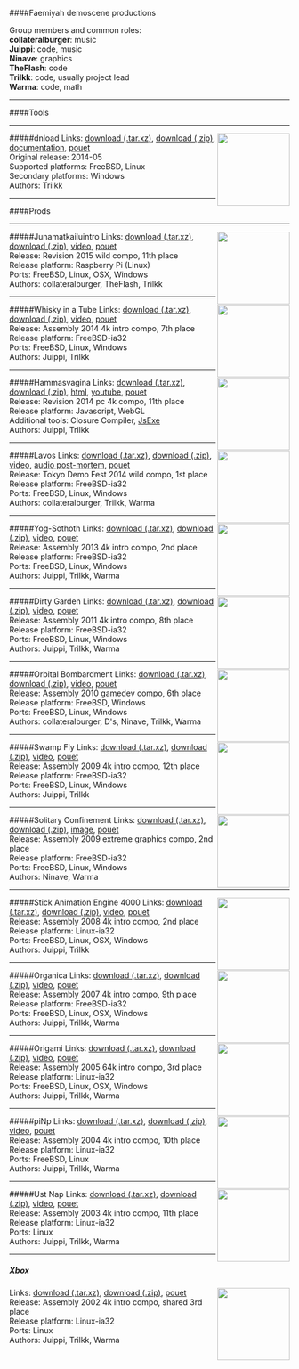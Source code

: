 ####Faemiyah demoscene productions

Group members and common roles:  
**collateralburger**: music  
**Juippi**: code, music  
**Ninave**: graphics  
**TheFlash**: code  
**Trilkk**: code, usually project lead  
**Warma**: code, math

---

####Tools

---

#####dnload
<a href="http://faemiyah.fi/demoscene/dnload"><img src="https://raw.githubusercontent.com/trilkk/dnload/master/screenshot_www.png" height="130em" align="right" /></a>
Links: [download (.tar.xz)](http://faemiyah.fi/data/dnload.tar.xz), [download (.zip)](http://faemiyah.fi/data/dnload.zip), [documentation](dnload), [pouet](http://www.pouet.net/prod.php?which=63505)  
Original release: 2014-05  
Supported platforms: FreeBSD, Linux  
Secondary platforms: Windows  
Authors: Trilkk

---

####Prods

---

#####Junamatkailuintro
<a href="http://faemiyah.fi/demoscene/junamatkailuintro"><img src="https://raw.githubusercontent.com/trilkk/faemiyah-demoscene_2015-04_64k-intro_junamatkailuintro/master/screenshot_www.png" height="130em" align="right" /></a>
Links: [download (.tar.xz)](http://faemiyah.fi/data/junamatkailuintro.tar.xz), [download (.zip)](http://faemiyah.fi/data/junamatkailuintro.zip), [video](http://faemiyah.fi/data/junamatkailuintro.mp4), [pouet](http://www.pouet.net/prod.php?which=65374)  
Release: Revision 2015 wild compo, 11th place  
Release platform: Raspberry Pi (Linux)  
Ports: FreeBSD, Linux, OSX, Windows  
Authors: collateralburger, TheFlash, Trilkk

---

#####Whisky in a Tube
<a href="http://faemiyah.fi/demoscene/whisky_in_a_tube"><img src="https://raw.githubusercontent.com/trilkk/faemiyah-demoscene_2014-08_4k-intro_whisky_in_a_tube/master/screenshot_www.jpg" height="130em" align="right" /></a>
Links: [download (.tar.xz)](http://faemiyah.fi/data/whisky_in_a_tube.tar.xz), [download (.zip)](http://faemiyah.fi/data/whisky_in_a_tube.zip), [video](http://faemiyah.fi/data/whisky_in_a_tube.mp4), [pouet](http://www.pouet.net/prod.php?which=63860)  
Release: Assembly 2014 4k intro compo, 7th place  
Release platform: FreeBSD-ia32  
Ports: FreeBSD, Linux, Windows  
Authors: Juippi, Trilkk

---

#####Hammasvagina
<a href="http://faemiyah.fi/demoscene/hammasvagina"><img src="https://raw.githubusercontent.com/trilkk/faemiyah-demoscene_2014-04_1k-intro_hammasvagina/master/screenshot_www.jpg" height="130em" align="right" /></a>
Links: [download (.tar.xz)](http://faemiyah.fi/data/hammasvagina.tar.xz), [download (.zip)](http://faemiyah.fi/data/hammasvagina.zip), [html](https://raw.githubusercontent.com/trilkk/faemiyah-demoscene_2014-04_1k-intro_hammasvagina/master/hammasvagina_uncompressed.html), [youtube](https://www.youtube.com/watch?v=2FwDy1F7k1M), [pouet](http://www.pouet.net/prod.php?which=62991)  
Release: Revision 2014 pc 4k compo, 11th place  
Release platform: Javascript, WebGL  
Additional tools: Closure Compiler, [JsExe](http://adinpsz.org/)  
Authors: Juippi, Trilkk

---

#####Lavos
<a href="http://faemiyah.fi/demoscene/lavos"><img src="https://raw.githubusercontent.com/trilkk/faemiyah-demoscene_2014-03_16k-intro_lavos/master/screenshot_www.jpg" height="130em" align="right" /></a>
Links: [download (.tar.xz)](http://faemiyah.fi/data/lavos.tar.xz), [download (.zip)](http://faemiyah.fi/data/lavos.zip), [video](http://faemiyah.fi/data/lavos.mkv), [audio post-mortem](AudioPostmortemLavos), [pouet](http://www.pouet.net/prod.php?which=62833)  
Release: Tokyo Demo Fest 2014 wild compo, 1st place  
Release platform: FreeBSD-ia32  
Ports: FreeBSD, Linux, Windows  
Authors: collateralburger, Trilkk, Warma

---

#####Yog-Sothoth
<a href="http://faemiyah.fi/demoscene/yog-sothoth"><img src="https://raw.githubusercontent.com/trilkk/faemiyah-demoscene_2013-08_4k-intro_yog-sothoth/master/screenshot_www.jpg" height="130em" align="right" /></a>
Links: [download (.tar.xz)](http://faemiyah.fi/data/yog_sothoth.tar.xz), [download (.zip)](http://faemiyah.fi/data/yog_sothoth.zip), [video](http://faemiyah.fi/data/yog_sothoth.mp4), [pouet](http://www.pouet.net/prod.php?which=61660)  
Release: Assembly 2013 4k intro compo, 2nd place  
Release platform: FreeBSD-ia32  
Ports: FreeBSD, Linux, Windows  
Authors: Juippi, Trilkk, Warma

---

#####Dirty Garden
<a href="http://faemiyah.fi/demoscene/dirty_garden"><img src="https://raw.githubusercontent.com/trilkk/faemiyah-demoscene_2011-08_4k-intro_dirty_garden/master/screenshot_www.jpg" height="130em" align="right" /></a>
Links: [download (.tar.xz)](http://faemiyah.fi/data/dirty_garden.tar.xz), [download (.zip)](http://faemiyah.fi/data/dirty_garden.zip), [video](http://faemiyah.fi/data/dirty_garden.mp4), [pouet](http://www.pouet.net/prod.php?which=57451)  
Release: Assembly 2011 4k intro compo, 8th place  
Release platform: FreeBSD-ia32  
Ports: FreeBSD, Linux, Windows  
Authors: Juippi, Trilkk, Warma

---

#####Orbital Bombardment
<a href="http://faemiyah.fi/demoscene/orbital_bombardment"><img src="https://raw.githubusercontent.com/trilkk/faemiyah-demoscene_2010-08_gamedev_orbital_bombardment/master/screenshot_www.jpg" height="130em" align="right" /></a>
Links: [download (.tar.xz)](http://faemiyah.fi/data/orbital_bombardment.tar.xz), [download (.zip)](http://faemiyah.fi/data/orbital_bombardment.zip), [video](http://faemiyah.fi/data/orbital_bombardment.mp4), [pouet](http://www.pouet.net/prod.php?which=53669)  
Release: Assembly 2010 gamedev compo, 6th place  
Release platform: FreeBSD, Windows  
Ports: FreeBSD, Linux, Windows  
Authors: collateralburger, D's, Ninave, Trilkk, Warma

---

#####Swamp Fly
<a href="http://faemiyah.fi/demoscene/swamp_fly"><img src="https://raw.githubusercontent.com/trilkk/faemiyah-demoscene_2009-08_4k-intro_swamp_fly/master/screenshot_www.jpg" height="130em" align="right" /></a>
Links: [download (.tar.xz)](http://faemiyah.fi/data/swamp_fly.tar.xz), [download (.zip)](http://faemiyah.fi/data/swamp_fly.zip), [video](http://faemiyah.fi/data/swamp_fly.mkv), [pouet](http://www.pouet.net/prod.php?which=53669)  
Release: Assembly 2009 4k intro compo, 12th place  
Release platform: FreeBSD-ia32  
Ports: FreeBSD, Linux, Windows  
Authors: Juippi, Trilkk

---

#####Solitary Confinement
<a href="http://faemiyah.fi/demoscene/solitary_confinement"><img src="https://raw.githubusercontent.com/trilkk/faemiyah-demoscene_2009-08_4k-graphics_solitary_confinement/master/swan_on_table_www.jpg" height="130em" align="right" /></a>
Links: [download (.tar.xz)](http://faemiyah.fi/data/solitary_confinement.tar.xz), [download (.zip)](http://faemiyah.fi/data/solitary_confinement.zip), [image](http://faemiyah.fi/gfx/solitary_confinement.png), [pouet](http://www.pouet.net/prod.php?which=53670)  
Release: Assembly 2009 extreme graphics compo, 2nd place  
Release platform: FreeBSD-ia32  
Ports: FreeBSD, Linux, Windows  
Authors: Ninave, Warma

---

#####Stick Animation Engine 4000
<a href="http://faemiyah.fi/demoscene/stick_animation_engine_4000"><img src="https://raw.githubusercontent.com/trilkk/faemiyah-demoscene_2008-08_4k-intro_stick_animation_engine_4000/master/screenshot_www.jpg" height="130em" align="right" /></a>
Links: [download (.tar.xz)](http://faemiyah.fi/data/stick_animation_engine_4000.tar.xz), [download (.zip)](http://faemiyah.fi/data/stick_animation_engine_4000.zip), [video](http://faemiyah.fi/data/stick_animation_engine_4000.mp4), [pouet](http://www.pouet.net/prod.php?which=51137)  
Release: Assembly 2008 4k intro compo, 2nd place  
Release platform: Linux-ia32  
Ports: FreeBSD, Linux, OSX, Windows  
Authors: Juippi, Trilkk

---

#####Organica
<a href="http://faemiyah.fi/demoscene/organica"><img src="https://raw.githubusercontent.com/trilkk/faemiyah-demoscene_2007-08_4k-intro_organica/master/screenshot_www.jpg" height="130em" align="right" /></a>
Links: [download (.tar.xz)](http://faemiyah.fi/data/organica.tar.xz), [download (.zip)](http://faemiyah.fi/data/organica.zip), [video](http://faemiyah.fi/data/organica.mkv), [pouet](http://www.pouet.net/prod.php?which=31532)  
Release: Assembly 2007 4k intro compo, 9th place  
Release platform: FreeBSD-ia32  
Ports: FreeBSD, Linux, OSX, Windows  
Authors: Juippi, Trilkk, Warma

---

#####Origami
<a href="http://faemiyah.fi/demoscene/origami"><img src="https://raw.githubusercontent.com/trilkk/faemiyah-demoscene_2005-07_32k-intro_origami/master/screenshot_www.jpg" height="130em" align="right" /></a>
Links: [download (.tar.xz)](http://faemiyah.fi/data/origami.tar.xz), [download (.zip)](http://faemiyah.fi/data/origami.zip), [video](http://faemiyah.fi/data/origami.mkv), [pouet](http://www.pouet.net/prod.php?which=18347)  
Release: Assembly 2005 64k intro compo, 3rd place  
Release platform: Linux-ia32  
Ports: FreeBSD, Linux, OSX, Windows  
Authors: Juippi, Trilkk, Warma

---

#####piNp
<a href="http://faemiyah.fi/demoscene/pinp/"><img src="http://faemiyah-demoscene.googlecode.com/svn/trunk/2004-08_4k_intro_pinp/screenshot_www.jpg" height="130em" align="right" /></a>
Links: [download (.tar.xz)](http://faemiyah.fi/data/pinp.tar.xz), [download (.zip)](http://faemiyah.fi/data/pinp.zip), [video](http://faemiyah.fi/data/pinp.mp4), [pouet](http://www.pouet.net/prod.php?which=13065)  
Release: Assembly 2004 4k intro compo, 10th place  
Release platform: Linux-ia32  
Ports: FreeBSD, Linux  
Authors: Juippi, Trilkk, Warma

---

#####Ust Nap
<a href="http://faemiyah.fi/demoscene/ust_nap"><img src="https://github.com/trilkk/faemiyah-demoscene_2003-08_4k-intro_ust_nap/blob/master/screenshot_www.jpg" height="130em" align="right" /></a>
Links: [download (.tar.xz)](http://faemiyah.fi/data/ust_nap.tar.xz), [download (.zip)](http://faemiyah.fi/data/ust_nap.zip), [video](http://faemiyah.fi/data/ust_nap.mp4), [pouet](http://www.pouet.net/prod.php?which=10572)  
Release: Assembly 2003 4k intro compo, 11th place  
Release platform: Linux-ia32  
Ports: Linux  
Authors: Juippi, Trilkk, Warma

---

##### Xbox
<a href="http://faemiyah.fi/demoscene/xbox"><img src="https://raw.githubusercontent.com/trilkk/faemiyah-demoscene_2002-08_4k-intro_xbox/master/screenshot_www.png" height="130em" align="right" /></a>
Links: [download (.tar.xz)](http://faemiyah.fi/data/xbox.tar.xz), [download (.zip)](http://faemiyah.fi/data/xbox.zip), [pouet](http://www.pouet.net/prod.php?which=13064)  
Release: Assembly 2002 4k intro compo, shared 3rd place  
Release platform: Linux-ia32  
Ports: Linux  
Authors: Juippi, Trilkk, Warma
